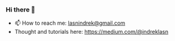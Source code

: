 ### Hi there 👋

- 📫 How to reach me: lasnindrek@gmail.com
- Thought and tutorials here: https://medium.com/@indreklasn

